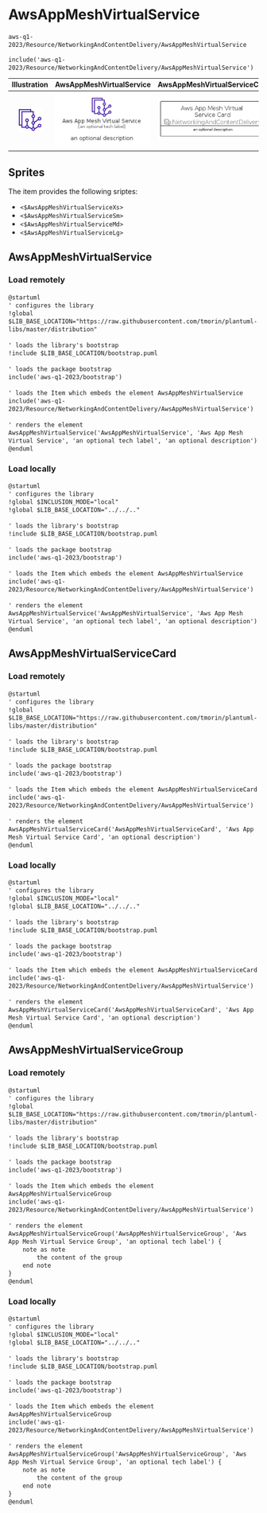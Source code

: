 # AwsAppMeshVirtualService


```text
aws-q1-2023/Resource/NetworkingAndContentDelivery/AwsAppMeshVirtualService
```

```text
include('aws-q1-2023/Resource/NetworkingAndContentDelivery/AwsAppMeshVirtualService')
```



| Illustration | AwsAppMeshVirtualService | AwsAppMeshVirtualServiceCard | AwsAppMeshVirtualServiceGroup |
| :---: | :---: | :---: | :---: |
| ![illustration for Illustration](../../../aws-q1-2023/Resource/NetworkingAndContentDelivery/AwsAppMeshVirtualService.png) | ![illustration for AwsAppMeshVirtualService](../../../aws-q1-2023/Resource/NetworkingAndContentDelivery/AwsAppMeshVirtualService.Local.png) | ![illustration for AwsAppMeshVirtualServiceCard](../../../aws-q1-2023/Resource/NetworkingAndContentDelivery/AwsAppMeshVirtualServiceCard.Local.png) | ![illustration for AwsAppMeshVirtualServiceGroup](../../../aws-q1-2023/Resource/NetworkingAndContentDelivery/AwsAppMeshVirtualServiceGroup.Local.png) |



## Sprites
The item provides the following sriptes:

- `<$AwsAppMeshVirtualServiceXs>`
- `<$AwsAppMeshVirtualServiceSm>`
- `<$AwsAppMeshVirtualServiceMd>`
- `<$AwsAppMeshVirtualServiceLg>`





## AwsAppMeshVirtualService

### Load remotely
```plantuml
@startuml
' configures the library
!global $LIB_BASE_LOCATION="https://raw.githubusercontent.com/tmorin/plantuml-libs/master/distribution"

' loads the library's bootstrap
!include $LIB_BASE_LOCATION/bootstrap.puml

' loads the package bootstrap
include('aws-q1-2023/bootstrap')

' loads the Item which embeds the element AwsAppMeshVirtualService
include('aws-q1-2023/Resource/NetworkingAndContentDelivery/AwsAppMeshVirtualService')

' renders the element
AwsAppMeshVirtualService('AwsAppMeshVirtualService', 'Aws App Mesh Virtual Service', 'an optional tech label', 'an optional description')
@enduml
```

### Load locally
```plantuml
@startuml
' configures the library
!global $INCLUSION_MODE="local"
!global $LIB_BASE_LOCATION="../../.."

' loads the library's bootstrap
!include $LIB_BASE_LOCATION/bootstrap.puml

' loads the package bootstrap
include('aws-q1-2023/bootstrap')

' loads the Item which embeds the element AwsAppMeshVirtualService
include('aws-q1-2023/Resource/NetworkingAndContentDelivery/AwsAppMeshVirtualService')

' renders the element
AwsAppMeshVirtualService('AwsAppMeshVirtualService', 'Aws App Mesh Virtual Service', 'an optional tech label', 'an optional description')
@enduml
```

## AwsAppMeshVirtualServiceCard

### Load remotely
```plantuml
@startuml
' configures the library
!global $LIB_BASE_LOCATION="https://raw.githubusercontent.com/tmorin/plantuml-libs/master/distribution"

' loads the library's bootstrap
!include $LIB_BASE_LOCATION/bootstrap.puml

' loads the package bootstrap
include('aws-q1-2023/bootstrap')

' loads the Item which embeds the element AwsAppMeshVirtualServiceCard
include('aws-q1-2023/Resource/NetworkingAndContentDelivery/AwsAppMeshVirtualService')

' renders the element
AwsAppMeshVirtualServiceCard('AwsAppMeshVirtualServiceCard', 'Aws App Mesh Virtual Service Card', 'an optional description')
@enduml
```

### Load locally
```plantuml
@startuml
' configures the library
!global $INCLUSION_MODE="local"
!global $LIB_BASE_LOCATION="../../.."

' loads the library's bootstrap
!include $LIB_BASE_LOCATION/bootstrap.puml

' loads the package bootstrap
include('aws-q1-2023/bootstrap')

' loads the Item which embeds the element AwsAppMeshVirtualServiceCard
include('aws-q1-2023/Resource/NetworkingAndContentDelivery/AwsAppMeshVirtualService')

' renders the element
AwsAppMeshVirtualServiceCard('AwsAppMeshVirtualServiceCard', 'Aws App Mesh Virtual Service Card', 'an optional description')
@enduml
```

## AwsAppMeshVirtualServiceGroup

### Load remotely
```plantuml
@startuml
' configures the library
!global $LIB_BASE_LOCATION="https://raw.githubusercontent.com/tmorin/plantuml-libs/master/distribution"

' loads the library's bootstrap
!include $LIB_BASE_LOCATION/bootstrap.puml

' loads the package bootstrap
include('aws-q1-2023/bootstrap')

' loads the Item which embeds the element AwsAppMeshVirtualServiceGroup
include('aws-q1-2023/Resource/NetworkingAndContentDelivery/AwsAppMeshVirtualService')

' renders the element
AwsAppMeshVirtualServiceGroup('AwsAppMeshVirtualServiceGroup', 'Aws App Mesh Virtual Service Group', 'an optional tech label') {
    note as note
        the content of the group
    end note
}
@enduml
```

### Load locally
```plantuml
@startuml
' configures the library
!global $INCLUSION_MODE="local"
!global $LIB_BASE_LOCATION="../../.."

' loads the library's bootstrap
!include $LIB_BASE_LOCATION/bootstrap.puml

' loads the package bootstrap
include('aws-q1-2023/bootstrap')

' loads the Item which embeds the element AwsAppMeshVirtualServiceGroup
include('aws-q1-2023/Resource/NetworkingAndContentDelivery/AwsAppMeshVirtualService')

' renders the element
AwsAppMeshVirtualServiceGroup('AwsAppMeshVirtualServiceGroup', 'Aws App Mesh Virtual Service Group', 'an optional tech label') {
    note as note
        the content of the group
    end note
}
@enduml
```

